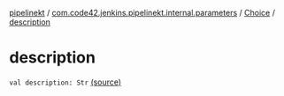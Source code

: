 [pipelinekt](../../index.md) / [com.code42.jenkins.pipelinekt.internal.parameters](../index.md) / [Choice](index.md) / [description](./description.md)

# description

`val description: Str` [(source)](https://github.com/code42/pipelinekt/tree/master/internal/src/main/kotlin/com/code42/jenkins/pipelinekt/internal/parameters/Choice.kt#L10)